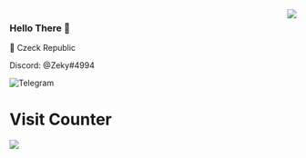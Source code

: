 <img align="right" src="https://github-readme-stats.vercel.app/api?username=ZekyWolf&show_icons=true&theme=dark&border_color=hide_border" />

### Hello There :wave:

:triangular_flag_on_post: Czeck Republic

Discord: @Zeky#4994

![Telegram](https://t.me/Zekyy)

# <b>Visit Counter</b>
<img align="left" src=https://profile-counter.glitch.me/ZekyWolf/count.svg />
